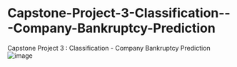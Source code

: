 # Capstone-Project-3-Classification---Company-Bankruptcy-Prediction
Capstone Project 3 : Classification - Company Bankruptcy Prediction
![image](https://github.com/Monish-T/Capstone-Project-3-Classification---Company-Bankruptcy-Prediction/assets/131141881/f1a57c4f-48a0-43dc-830a-5370f9ae6e5a)
